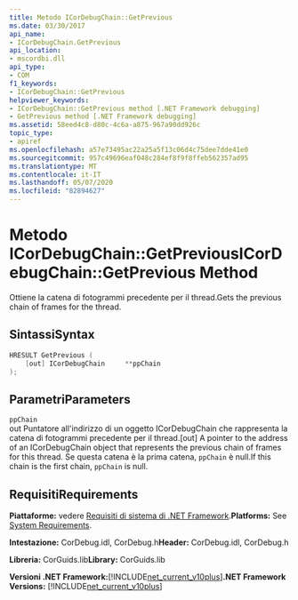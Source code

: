 ```yaml
---
title: Metodo ICorDebugChain::GetPrevious
ms.date: 03/30/2017
api_name:
- ICorDebugChain.GetPrevious
api_location:
- mscordbi.dll
api_type:
- COM
f1_keywords:
- ICorDebugChain::GetPrevious
helpviewer_keywords:
- ICorDebugChain::GetPrevious method [.NET Framework debugging]
- GetPrevious method [.NET Framework debugging]
ms.assetid: 58eed4c8-d80c-4c6a-a875-967a90dd926c
topic_type:
- apiref
ms.openlocfilehash: a57e73495ac22a25a5f13c06d4c75dee7dde41e0
ms.sourcegitcommit: 957c49696eaf048c284ef8f9f8ffeb562357ad95
ms.translationtype: MT
ms.contentlocale: it-IT
ms.lasthandoff: 05/07/2020
ms.locfileid: "82894627"
---
```

# <a name="icordebugchaingetprevious-method"></a><span data-ttu-id="2627d-102">Metodo ICorDebugChain::GetPrevious</span><span class="sxs-lookup"><span data-stu-id="2627d-102">ICorDebugChain::GetPrevious Method</span></span>
<span data-ttu-id="2627d-103">Ottiene la catena di fotogrammi precedente per il thread.</span><span class="sxs-lookup"><span data-stu-id="2627d-103">Gets the previous chain of frames for the thread.</span></span>  
  
## <a name="syntax"></a><span data-ttu-id="2627d-104">Sintassi</span><span class="sxs-lookup"><span data-stu-id="2627d-104">Syntax</span></span>  
  
```cpp  
HRESULT GetPrevious (  
    [out] ICorDebugChain     **ppChain  
);  
```  
  
## <a name="parameters"></a><span data-ttu-id="2627d-105">Parametri</span><span class="sxs-lookup"><span data-stu-id="2627d-105">Parameters</span></span>  
 `ppChain`  
 <span data-ttu-id="2627d-106">out Puntatore all'indirizzo di un oggetto ICorDebugChain che rappresenta la catena di fotogrammi precedente per il thread.</span><span class="sxs-lookup"><span data-stu-id="2627d-106">[out] A pointer to the address of an ICorDebugChain object that represents the previous chain of frames for this thread.</span></span> <span data-ttu-id="2627d-107">Se questa catena è la prima catena, `ppChain` è null.</span><span class="sxs-lookup"><span data-stu-id="2627d-107">If this chain is the first chain, `ppChain` is null.</span></span>  
  
## <a name="requirements"></a><span data-ttu-id="2627d-108">Requisiti</span><span class="sxs-lookup"><span data-stu-id="2627d-108">Requirements</span></span>  
 <span data-ttu-id="2627d-109">**Piattaforme:** vedere [Requisiti di sistema di .NET Framework](../../get-started/system-requirements.md).</span><span class="sxs-lookup"><span data-stu-id="2627d-109">**Platforms:** See [System Requirements](../../get-started/system-requirements.md).</span></span>  
  
 <span data-ttu-id="2627d-110">**Intestazione:** CorDebug.idl, CorDebug.h</span><span class="sxs-lookup"><span data-stu-id="2627d-110">**Header:** CorDebug.idl, CorDebug.h</span></span>  
  
 <span data-ttu-id="2627d-111">**Libreria:** CorGuids.lib</span><span class="sxs-lookup"><span data-stu-id="2627d-111">**Library:** CorGuids.lib</span></span>  
  
 <span data-ttu-id="2627d-112">**Versioni .NET Framework:**[!INCLUDE[net_current_v10plus](../../../../includes/net-current-v10plus-md.md)]</span><span class="sxs-lookup"><span data-stu-id="2627d-112">**.NET Framework Versions:** [!INCLUDE[net_current_v10plus](../../../../includes/net-current-v10plus-md.md)]</span></span>
